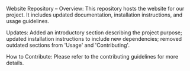 Website Repository – Overview: This repository hosts the website for our project. It includes updated documentation, installation instructions, and usage guidelines. 

Updates: 
Added an introductory section describing the project purpose; 
updated installation instructions to include new dependencies; 
removed outdated sections from 'Usage' and 'Contributing'.

How to Contribute: 
Please refer to the contributing guidelines for more details.